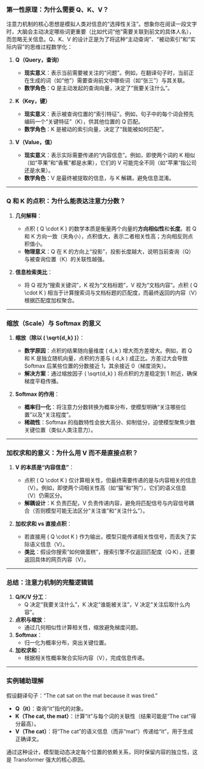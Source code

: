 ### **第一性原理：为什么需要 Q、K、V？**

注意力机制的核心思想是模拟人类对信息的“选择性关注”。想象你在阅读一段文字时，大脑会主动决定哪些词更重要（比如代词“他”需要关联到前文的具体人名），而忽略无关信息。Q、K、V 的设计正是为了将这种“主动查询”、“被动索引”和“实际内容”的思维过程数学化：

1. **Q（Query，查询）**  
   - **现实意义**：表示当前需要被关注的“问题”。例如，在翻译句子时，当前正在生成的词（如“他”）需要查询前文中哪些词（如“张三”）与其关联。  
   - **数学角色**：Q 是主动发起的查询向量，决定了“我要关注什么”。

2. **K（Key，键）**  
   - **现实意义**：表示被查询位置的“索引特征”。例如，句子中的每个词会预先编码一个“关键特征”（K），供其他位置的 Q 匹配。  
   - **数学角色**：K 是被动的索引向量，决定了“我能被如何匹配”。

3. **V（Value，值）**  
   - **现实意义**：表示实际需要传递的“内容信息”。例如，即使两个词的 K 相似（如“苹果”和“香蕉”都是水果），它们的 V 可能完全不同（如“苹果”指公司还是水果）。  
   - **数学角色**：V 是最终被提取的信息，与 K 解耦，避免信息混淆。

---

### **Q 和 K 的点积：为什么能表达注意力分数？**

1. **几何解释**：  
   - 点积 \( Q \cdot K \) 的数学本质是衡量两个向量的**方向相似性**和**长度**。若 Q 和 K 方向一致（夹角小），点积值大，表示二者相关性高；方向相反则点积值小。  
   - **物理意义**：Q 在 K 的方向上“投影”，投影长度越大，说明当前查询（Q）与被查询位置（K）的关联性越强。

2. **信息检索类比**：  
   - 将 Q 视为“搜索关键词”，K 视为“文档标题”，V 视为“文档内容”。点积 \( Q \cdot K \) 相当于计算搜索词与文档标题的匹配度，而最终返回的内容（V）根据匹配度加权聚合。

---

### **缩放（Scale）与 Softmax 的意义**

1. **缩放（除以 \( \sqrt{d_k} \)）**：  
   - **数学原因**：点积的结果随向量维度 \( d_k \) 增大而方差增大。例如，若 Q 和 K 是独立随机向量，点积的方差与 \( d_k \) 成正比。方差过大会导致 Softmax 后某些位置的分数接近 1，其余接近 0（梯度消失）。  
   - **解决方案**：通过缩放因子 \( \sqrt{d_k} \) 将点积的方差稳定到 1 附近，确保梯度平稳传播。

2. **Softmax 的作用**：  
   - **概率归一化**：将注意力分数转换为概率分布，使模型明确“关注哪些位置”以及“关注程度”。  
   - **稀疏性**：Softmax 的指数特性会放大高分、抑制低分，迫使模型聚焦少数关键位置（类似人类注意力）。

---

### **加权求和的意义：为什么用 V 而不是直接点积？**

1. **V 的本质是“内容信息”**：  
   - 点积 \( Q \cdot K \) 仅计算相关性，但最终需要传递的是与内容相关的信息（V）。例如，即使两个词相关性高（如“猫”和“狗”），它们的语义信息（V）仍需区分。  
   - **解耦设计**：K 负责匹配，V 负责传递内容，避免将匹配信号与内容信号耦合（否则模型可能无法区分“关注谁”和“关注什么”）。

2. **加权求和 vs 直接点积**：  
   - 若直接用 \( Q \cdot K \) 作为输出，模型只能传递相关性信号，而丢失了实际语义信息（V）。  
   - **类比**：假设你搜索“如何做蛋糕”，搜索引擎不仅返回匹配度（Q·K），还要返回具体的网页内容（V）。

---

### **总结：注意力机制的完整逻辑链**

1. **Q/K/V 分工**：  
   - Q 决定“我要关注什么”，K 决定“谁能被关注”，V 决定“关注后取什么内容”。  
2. **点积与缩放**：  
   - 通过几何相似性计算相关性，缩放避免梯度问题。  
3. **Softmax**：  
   - 归一化为概率分布，突出关键位置。  
4. **加权求和**：  
   - 根据相关性概率聚合实际内容（V），完成信息传递。

---

### **实例辅助理解**

假设翻译句子：“The cat sat on the mat because it was tired.”  
- **Q（it）**：查询“it”指代的对象。  
- **K（The cat, the mat）**：计算“it”与每个词的关联性（结果可能是“The cat”得分最高）。  
- **V（The cat）**：将“The cat”的语义信息（而非“mat”）传递给“it”，用于生成正确译文。  

通过这种设计，模型能动态决定每个位置的依赖关系，同时保留内容的独立性，这是 Transformer 强大的核心原因。